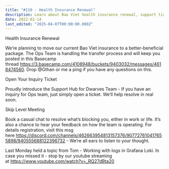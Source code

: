 ```yaml
---
title: "#110 - Health Insurance Renewal"
description: Learn about Bao Viet health insurance renewal, support ticket system, skip-level meetings, and a Grafana Loki tutorial to improve your team experience and benefits.
date: 2022-02-14
last_edited: "2025-04-07T00:00:00.000Z"
---
```


Health Insurance Renewal

We’re planning to move our current Bao Viet insurance to a better-beneficial package. The Ops Team is handling the transfer process and will keep you posted in this Basecamp thread <https://3.basecamp.com/4108948/buckets/9403032/messages/4618474560>. Drop @Gthan or me a ping if you have any questions on this.

Open Your Inquiry Ticket

Proudly introduce the Support Hub for Dwarves Team - If you have an inquiry for Ops team, just simply open a ticket. We’ll help resolve in real soon.

Skip Level Meeting

Book a casual chat to resolve what’s blocking you, either in work or life. It’s also a chance to hear your feedback on how the team is operating. For details registration, visit this msg here <https://discord.com/channels/462663954813157376/907727610417655898/940555688122396732> - We’re all ears to listen to your thought.

Last Monday held a topic from Tom - Working with logs in Grafana Loki. In case you missed it - stop by our youtube streaming at <https://www.youtube.com/watch?v=_RQ27dBta20>
